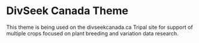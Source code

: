 
# DivSeek Canada Theme

This theme is being used on the divseekcanada.ca Tripal site for support of multiple crops focused on plant breeding and variation data research.
